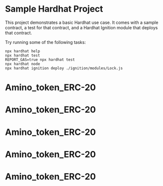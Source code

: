# Sample Hardhat Project

This project demonstrates a basic Hardhat use case. It comes with a sample contract, a test for that contract, and a Hardhat Ignition module that deploys that contract.

Try running some of the following tasks:

```shell
npx hardhat help
npx hardhat test
REPORT_GAS=true npx hardhat test
npx hardhat node
npx hardhat ignition deploy ./ignition/modules/Lock.js
```
# Amino_token_ERC-20
# Amino_token_ERC-20
# Amino_token_ERC-20
# Amino_token_ERC-20
# Amino_token_ERC-20
